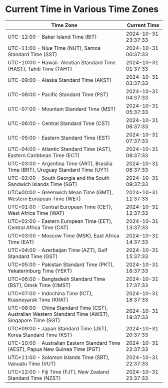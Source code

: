 # Current Time in Various Time Zones

| Time Zone | Current Time |
|-----------|--------------|
| UTC-12:00 - Baker Island Time (BIT) | 2024-10-31 23:37:33 |
| UTC-11:00 - Niue Time (NUT), Samoa Standard Time (SST) | 2024-10-31 00:37:33 |
| UTC-10:00 - Hawaii-Aleutian Standard Time (HAST), Tahiti Time (TAHT) | 2024-10-31 01:37:33 |
| UTC-09:00 - Alaska Standard Time (AKST) | 2024-10-31 03:37:33 |
| UTC-08:00 - Pacific Standard Time (PST) | 2024-10-31 04:37:33 |
| UTC-07:00 - Mountain Standard Time (MST) | 2024-10-31 05:37:33 |
| UTC-06:00 - Central Standard Time (CST) | 2024-10-31 06:37:33 |
| UTC-05:00 - Eastern Standard Time (EST) | 2024-10-31 07:37:33 |
| UTC-04:00 - Atlantic Standard Time (AST), Eastern Caribbean Time (ECT) | 2024-10-31 08:37:33 |
| UTC-03:00 - Argentina Time (ART), Brasília Time (BRT), Uruguay Standard Time (UYT) | 2024-10-31 08:37:33 |
| UTC-02:00 - South Georgia and the South Sandwich Islands Time (SGT) | 2024-10-31 09:37:33 |
| UTC±00:00 - Greenwich Mean Time (GMT), Western European Time (WET) | 2024-10-31 11:37:33 |
| UTC+01:00 - Central European Time (CET), West Africa Time (WAT) | 2024-10-31 12:37:33 |
| UTC+02:00 - Eastern European Time (EET), Central Africa Time (CAT) | 2024-10-31 13:37:33 |
| UTC+03:00 - Moscow Time (MSK), East Africa Time (EAT) | 2024-10-31 14:37:33 |
| UTC+04:00 - Azerbaijan Time (AZT), Gulf Standard Time (GST) | 2024-10-31 15:37:33 |
| UTC+05:00 - Pakistan Standard Time (PKT), Yekaterinburg Time (YEKT) | 2024-10-31 16:37:33 |
| UTC+06:00 - Bangladesh Standard Time (BST), Omsk Time (OMST) | 2024-10-31 17:37:33 |
| UTC+07:00 - Indochina Time (ICT), Krasnoyarsk Time (KRAT) | 2024-10-31 18:37:33 |
| UTC+08:00 - China Standard Time (CST), Australian Western Standard Time (AWST), Singapore Time (SGT) | 2024-10-31 19:37:33 |
| UTC+09:00 - Japan Standard Time (JST), Korea Standard Time (KST) | 2024-10-31 20:37:33 |
| UTC+10:00 - Australian Eastern Standard Time (AEST), Papua New Guinea Time (PGT) | 2024-10-31 22:37:33 |
| UTC+11:00 - Solomon Islands Time (SBT), Vanuatu Time (VUT) | 2024-10-31 22:37:33 |
| UTC+12:00 - Fiji Time (FJT), New Zealand Standard Time (NZST) | 2024-10-31 23:37:33 |
